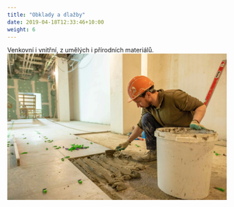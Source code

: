 ```yaml
---
title: "Obklady a dlažby"
date: 2019-04-18T12:33:46+10:00
weight: 6
---
```


Venkovní i vnitřní, z umělých i přírodních materiálů.
![Accounting Services](/images/tile.webp)
